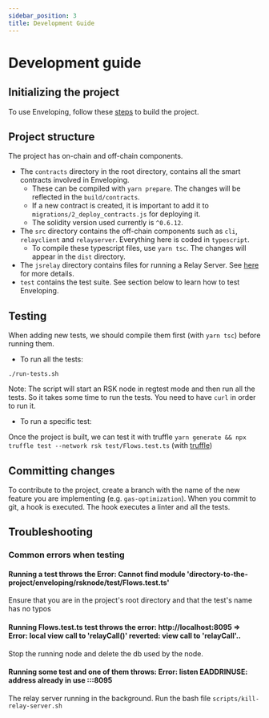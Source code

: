 ```yaml
---
sidebar_position: 3
title: Development Guide
---
```


# Development guide

## Initializing the project

To use Enveloping, follow these [steps](../docs/launching_enveloping.md) to build the project.

## Project structure

The project has on-chain and off-chain components.

-   The `contracts` directory in the root directory, contains all the smart contracts involved in Enveloping.
    -   These can be compiled with `yarn prepare`. The changes will be reflected in the `build/contracts`.
    -   If a new contract is created, it is important to add it to `migrations/2_deploy_contracts.js` for deploying it.
    -   The solidity version used currently is `^0.6.12`.
-   The `src` directory contains the off-chain components such as `cli`, `relayclient` and `relayserver`. Everything here is coded in `typescript`.
    -   To compile these typescript files, use `yarn tsc`. The changes will appear in the `dist` directory.
-   The `jsrelay` directory contains files for running a Relay Server. See [here](../docs/launching_enveloping.md) for more details.
-   `test` contains the test suite. See section below to learn how to test Enveloping.

## Testing

When adding new tests, we should compile them first (with `yarn tsc`) before running them.

-   To run all the tests:

`./run-tests.sh`

Note: The script will start an RSK node in regtest mode and then run all the tests. So it takes some time to run the tests. You need to have `curl` in order to run it.

-   To run a specific test:

Once the project is built, we can test it with truffle
`yarn generate && npx truffle test --network rsk test/Flows.test.ts` (with [truffle](https://www.trufflesuite.com/))

## Committing changes

To contribute to the project, create a branch with the name of the new feature you are implementing (e.g. `gas-optimization`). When you commit to git, a hook is executed. The hook executes a linter and all the tests.

## Troubleshooting <a id="c07"></a>

### Common errors when testing

#### Running a test throws the Error: Cannot find module 'directory-to-the-project/enveloping/rsknode/test/Flows.test.ts'

Ensure that you are in the project's root directory and that the test's name has no typos

#### Running Flows.test.ts test throws the error: http://localhost:8095 => Error: local view call to 'relayCall()' reverted: view call to 'relayCall'..

Stop the running node and delete the db used by the node.

#### Running some test and one of them throws: Error: listen EADDRINUSE: address already in use :::8095

The relay server running in the background. Run the bash file `scripts/kill-relay-server.sh`